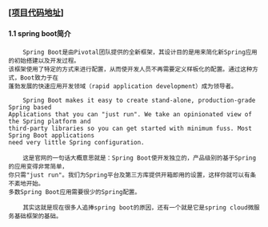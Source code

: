 ### [[项目代码地址]](https://github.com/AndyCZY/czy-study-spring-boot "项目代码地址")
#### 1.1 spring boot简介
        Spring Boot是由Pivotal团队提供的全新框架，其设计目的是用来简化新Spring应用的初始搭建以及开发过程。
    该框架使用了特定的方式来进行配置，从而使开发人员不再需要定义样板化的配置。通过这种方式，Boot致力于在
    蓬勃发展的快速应用开发领域（rapid application development）成为领导者。
    
        Spring Boot makes it easy to create stand-alone, production-grade Spring based 
    Applications that you can "just run". We take an opinionated view of the Spring platform and 
    third-party libraries so you can get started with minimum fuss. Most Spring Boot applications 
    need very little Spring configuration.
    
        这是官网的一句话大概意思就是：Spring Boot使开发独立的，产品级别的基于Spring的应用变得非常简单， 
    你只需"just run"。我们为Spring平台及第三方库提供开箱即用的设置，这样你就可以有条不紊地开始。 
    多数Spring Boot应用需要很少的Spring配置。
    
        其实这就是现在很多人追捧spring boot的原因，还有一个就是它是spring cloud微服务基础框架的基础。
    
    
    
 
    
    












